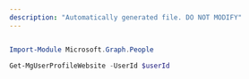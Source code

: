 ```yaml
---
description: "Automatically generated file. DO NOT MODIFY"
---
```


```powershell

Import-Module Microsoft.Graph.People

Get-MgUserProfileWebsite -UserId $userId

```
